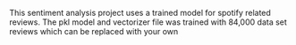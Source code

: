This sentiment analysis project uses a trained model for spotify related reviews.
The pkl model and vectorizer file was trained with 84,000 data set reviews which can be replaced with your own
